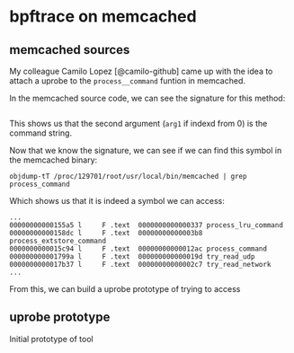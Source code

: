 # bpftrace on memcached

## memcached sources

 My colleague Camilo Lopez [@camilo-github] came up with the idea to attach a
uprobe to the `process__command` funtion in memcached.

In the memcached source code, we can see the signature for this method:

```{.c include=src/memcached/memcached.c startLine=5756 endLine=5756}
```

This shows us that the second argument (`arg1` if indexd from 0) is the command
string.

Now that we know the signature, we can see if we can find this symbol in the
memcached binary:

```
objdump-tT /proc/129701/root/usr/local/bin/memcached | grep process_command

```

Which shows us that it is indeed a symbol we can access:
```.gnuassembler
...
00000000000155a5 l     F .text  0000000000000337 process_lru_command
00000000000158dc l     F .text  00000000000003b8 process_extstore_command
0000000000015c94 l     F .text  00000000000012ac process_command
000000000001799a l     F .text  000000000000019d try_read_udp
0000000000017b37 l     F .text  00000000000002c7 try_read_network
...
```

From this, we can build a uprobe prototype of trying to access

## uprobe prototype

Initial prototype of tool

```{.awk include=src/uprobe-v1.bt}
```

